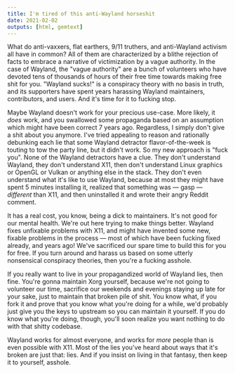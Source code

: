 ```yaml
---
title: I'm tired of this anti-Wayland horseshit
date: 2021-02-02
outputs: [html, gemtext]
---
```


What do anti-vaxxers, flat earthers, 9/11 truthers, and anti-Wayland activism
all have in common? All of them are characterized by a blithe rejection of facts
to embrace a narrative of victimization by a vague authority. In the case of
Wayland, the "vague authority" are a bunch of volunteers who have devoted tens
of thousands of hours of their free time towards making free shit for you.
"Wayland sucks!" is a conspiracy theory with no basis in truth, and its
supporters have spent years harassing Wayland maintainers, contributors, and
users. And it's time for it to fucking stop.

Maybe Wayland doesn't work for your precious use-case. More likely, it *does*
work, and you swallowed some propaganda based on an assumption which might have
been correct 7 years ago. Regardless, I simply don't give a shit about you
anymore. I've tried appealing to reason and rationally debunking each lie that
some Wayland detractor flavor-of-the-week is touting to tow the party line, but
it didn't work. So my new approach is "fuck you". None of the Wayland detractors
have a clue. They don't understand Wayland, they don't understand X11, then
don't understand Linux graphics or OpenGL or Vulkan or anything else in the
stack. They don't even understand what it's like to use Wayland, because at most
they might have spent 5 minutes installing it, realized that something was
&mdash; gasp &mdash; *different* than X11, and then uninstalled it and wrote
their angry Reddit comment.

It has a real cost, you know, being a dick to maintainers. It's not good for our
mental health. We're out here trying to make things better. Wayland fixes
unfixable problems with X11, and might have invented some new, fixable problems
in the process &mdash; most of which have been fucking fixed already, and years
ago! We've sacrificed our spare time to build this for you for free. If you turn
around and harass us based on some utterly nonsensical conspiracy theories,
then you're a fucking asshole.

If you really want to live in your propagandized world of Wayland lies, then
fine. You're gonna maintain Xorg yourself, because we're not going to volunteer
our time, sacrifice our weekends and evenings staying up late for your sake,
just to maintain that broken pile of shit. You know what, if you fork it and
prove that you know what you're doing for a while, we'd probably just give you
the keys to upstream so you can maintain it yourself. If you do know what you're
doing, though, you'll soon realize you want nothing to do with that shitty
codebase.

Wayland works for almost everyone, and works for *more* people than is even
possible with X11. Most of the lies you've heard about ways that it's broken are
just that: lies. And if you insist on living in that fantasy, then keep it to
yourself, asshole.
